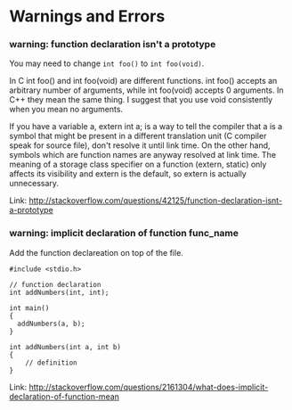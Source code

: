 # Warnings and Errors

### warning: function declaration isn't a prototype

You may need to change `int foo()` to `int foo(void)`.

In C int foo() and int foo(void) are different functions. int foo() accepts an arbitrary number of arguments, while int foo(void) accepts 0 arguments. In C++ they mean the same thing. I suggest that you use void consistently when you mean no arguments.

If you have a variable a, extern int a; is a way to tell the compiler that a is a symbol that might be present in a different translation unit (C compiler speak for source file), don't resolve it until link time. On the other hand, symbols which are function names are anyway resolved at link time. The meaning of a storage class specifier on a function (extern, static) only affects its visibility and extern is the default, so extern is actually unnecessary.

Link: <http://stackoverflow.com/questions/42125/function-declaration-isnt-a-prototype>

### warning: implicit declaration of function func_name

Add the function declareation on top of the file.

```
#include <stdio.h>

// function declaration
int addNumbers(int, int);

int main()
{
  addNumbers(a, b);
}

int addNumbers(int a, int b)
{
    // definition
}
```

Link: <http://stackoverflow.com/questions/2161304/what-does-implicit-declaration-of-function-mean>

